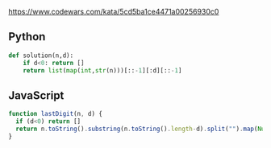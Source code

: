 https://www.codewars.com/kata/5cd5ba1ce4471a00256930c0

## Python
```python
def solution(n,d):
    if d<0: return []
    return list(map(int,str(n)))[::-1][:d][::-1]
```

## JavaScript
```js
function lastDigit(n, d) {
  if (d<0) return []
  return n.toString().substring(n.toString().length-d).split("").map(Number)
}
```